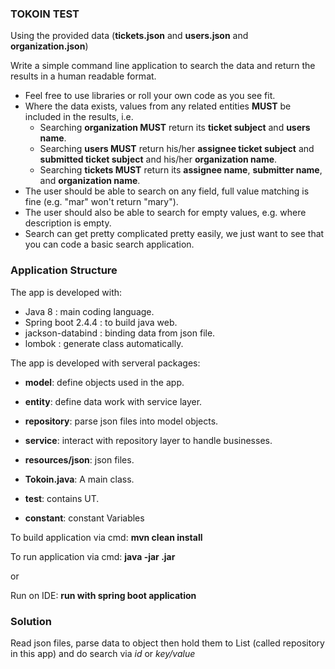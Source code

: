 ### TOKOIN TEST
Using the provided data (**tickets.json** and **users.json** and **organization.json**)

Write a simple command line application to search the data and return the results
in a human readable format.

* Feel free to use libraries or roll your own code as you see fit.
* Where the data exists, values from any related entities **MUST** be included in
  the results, i.e.
    * Searching **organization MUST** return its **ticket subject** and **users name**.
    * Searching **users MUST** return his/her **assignee ticket subject** and **submitted ticket subject** and his/her **organization name**.
    * Searching **tickets MUST** return its **assignee name**, **submitter name**, and **organization name**.
* The user should be able to search on any field, full value matching is fine
  (e.g. "mar" won't return "mary").
* The user should also be able to search for empty values, e.g. where
  description is empty.
* Search can get pretty complicated pretty easily, we just want to see that you
  can code a basic search application.
  
### Application Structure
The app is developed with:
- Java 8 : main coding language.
- Spring boot 2.4.4 : to build java web.
- jackson-databind : binding data from json file.
- lombok : generate class automatically.

The app is developed with serveral packages:

- **model**: define objects used in the app.

- **entity**: define data work with service layer.

- **repository**: parse json files into model objects.

- **service**: interact with repository layer to handle businesses.

- **resources/json**: json files.

- **Tokoin.java**: A main class.

- **test**: contains UT.

- **constant**: constant Variables

To build application via cmd: **mvn clean install**

To run application via cmd: **java -jar <file name>.jar**

or

Run on IDE: **run with spring boot application**

### Solution
Read json files, parse data to object then hold them to List (called repository in this app) and do search via *id* or *key/value*
